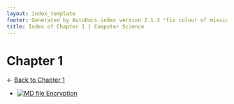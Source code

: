 ```yaml
---
layout: index_template
footer: Generated by AutoDocs.index version 2.1.3 "fix colour of missing files" ⓒ Starwort, 2020
title: Index of Chapter 1 | Computer Science
---
```


# **Chapter 1**

← [Back to Chapter 1](..)

- [![MD file](https://img.icons8.com/windows/512/03dac6/regular-document.png) Encryption](Paper_1/section_3/chapter_1/encryption.md)
